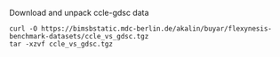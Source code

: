 Download and unpack ccle-gdsc data 

```
curl -O https://bimsbstatic.mdc-berlin.de/akalin/buyar/flexynesis-benchmark-datasets/ccle_vs_gdsc.tgz
tar -xzvf ccle_vs_gdsc.tgz 
```


